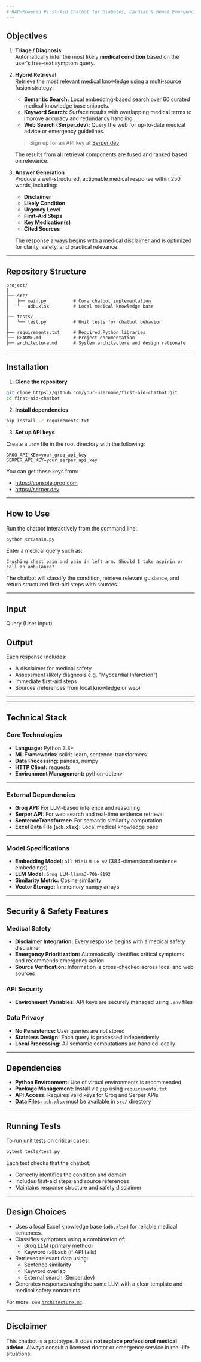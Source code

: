 ```yaml
---
# RAG-Powered First-Aid Chatbot for Diabetes, Cardiac & Renal Emergencies
---
```


## Objectives

1. **Triage / Diagnosis**  
   Automatically infer the most likely **medical condition** based on the user's free-text symptom query.
2. **Hybrid Retrieval**  
   Retrieve the most relevant medical knowledge using a multi-source fusion strategy:
   - **Semantic Search:** Local embedding-based search over 60 curated medical knowledge base snippets.
   - **Keyword Search:** Surface results with overlapping medical terms to improve accuracy and redundancy handling.
   - **Web Search (Serper.dev):** Query the web for up-to-date medical advice or emergency guidelines.

   > Sign up for an API key at [Serper.dev](https://serper.dev)

   The results from all retrieval components are fused and ranked based on relevance.

3. **Answer Generation**  
   Produce a well-structured, actionable medical response within 250 words, including:
   - **Disclaimer**
   - **Likely Condition**
   - **Urgency Level**
   - **First-Aid Steps** 
   - **Key Medication(s)**  
   - **Cited Sources** 

   The response always begins with a medical disclaimer and is optimized for clarity, safety, and practical relevance.

---

## Repository Structure

```
project/
│
├── src/
│   ├── main.py          # Core chatbot implementation
│   └── adb.xlsx         # Local medical knowledge base
│
├── tests/
│   └── test.py          # Unit tests for chatbot behavior
│
├── requirements.txt     # Required Python libraries
├── README.md            # Project documentation
├── architecture.md      # System architecture and design rationale
```

---

## Installation

1. **Clone the repository**

```bash
git clone https://github.com/your-username/first-aid-chatbot.git
cd first-aid-chatbot
```

2. **Install dependencies**

```bash
pip install -r requirements.txt
```

3. **Set up API keys**

Create a `.env` file in the root directory with the following:

```
GROQ_API_KEY=your_groq_api_key
SERPER_API_KEY=your_serper_api_key
```

You can get these keys from:
- https://console.groq.com
- https://serper.dev

---

## How to Use

Run the chatbot interactively from the command line:

```bash
python src/main.py
```

Enter a medical query such as:

```
Crushing chest pain and pain in left arm. Should I take aspirin or call an ambulance?
```

The chatbot will classify the condition, retrieve relevant guidance, and return structured first-aid steps with sources.

---

## Input
Query (User Input)

## Output

Each response includes:
- A disclaimer for medical safety
- Assessment (likely diagnosis e.g. "Myocardial Infarction")
- Immediate first-aid steps
- Sources (references from local knowledge or web)

---
---

## Technical Stack

### Core Technologies

- **Language:** Python 3.8+
- **ML Frameworks:** scikit-learn, sentence-transformers
- **Data Processing:** pandas, numpy
- **HTTP Client:** requests
- **Environment Management:** python-dotenv

---

### External Dependencies

- **Groq API:** For LLM-based inference and reasoning
- **Serper API:** For web search and real-time evidence retrieval
- **SentenceTransformer:** For semantic similarity computation
- **Excel Data File (`adb.xlsx`):** Local medical knowledge base

---

### Model Specifications

- **Embedding Model:** `all-MiniLM-L6-v2` (384-dimensional sentence embeddings)
- **LLM Model:** `Groq LLM-llama3-70b-8192`
- **Similarity Metric:** Cosine similarity
- **Vector Storage:** In-memory numpy arrays

---

## Security & Safety Features

### Medical Safety

- **Disclaimer Integration:** Every response begins with a medical safety disclaimer
- **Emergency Prioritization:** Automatically identifies critical symptoms and recommends emergency action
- **Source Verification:** Information is cross-checked across local and web sources

### API Security

- **Environment Variables:** API keys are securely managed using `.env` files

### Data Privacy

- **No Persistence:** User queries are not stored
- **Stateless Design:** Each query is processed independently
- **Local Processing:** All semantic computations are handled locally

---

## Dependencies

- **Python Environment:** Use of virtual environments is recommended
- **Package Management:** Install via `pip` using `requirements.txt`
- **API Access:** Requires valid keys for Groq and Serper APIs
- **Data Files:** `adb.xlsx` must be available in `src/` directory

---

## Running Tests

To run unit tests on critical cases:

```bash
pytest tests/test.py
```

Each test checks that the chatbot:
- Correctly identifies the condition and domain
- Includes first-aid steps and source references
- Maintains response structure and safety disclaimer

---

## Design Choices

- Uses a local Excel knowledge base (`adb.xlsx`) for reliable medical sentences.
- Classifies symptoms using a combination of:
  - Groq LLM (primary method)
  - Keyword fallback (if API fails)
- Retrieves relevant data using:
  - Sentence similarity
  - Keyword overlap
  - External search (Serper.dev)
- Generates responses using the same LLM with a clear template and medical safety constraints

For more, see [`architecture.md`](architecture.md).

---

## Disclaimer

This chatbot is a prototype. It does **not replace professional medical advice**. Always consult a licensed doctor or emergency service in real-life situations.
